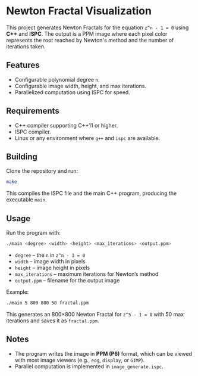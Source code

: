 # Newton Fractal Visualization

This project generates Newton Fractals for the equation `z^n - 1 = 0` using **C++** and **ISPC**. The output is a PPM image where each pixel color represents the root reached by Newton's method and the number of iterations taken.

## Features

* Configurable polynomial degree `n`.
* Configurable image width, height, and max iterations.
* Parallelized computation using ISPC for speed.

## Requirements

* C++ compiler supporting C++11 or higher.
* ISPC compiler.
* Linux or any environment where `g++` and `ispc` are available.

## Building

Clone the repository and run:

```bash
make
```

This compiles the ISPC file and the main C++ program, producing the executable `main`.

## Usage

Run the program with:

```bash
./main <degree> <width> <height> <max_iterations> <output.ppm>
```

* `degree` – the `n` in `z^n - 1 = 0`
* `width` – image width in pixels
* `height` – image height in pixels
* `max_iterations` – maximum iterations for Newton’s method
* `output.ppm` – filename for the output image

Example:

```bash
./main 5 800 800 50 fractal.ppm
```

This generates an 800×800 Newton Fractal for `z^5 - 1 = 0` with 50 max iterations and saves it as `fractal.ppm`.

## Notes

* The program writes the image in **PPM (P6)** format, which can be viewed with most image viewers (e.g., `eog`, `display`, or `GIMP`).
* Parallel computation is implemented in `image_generate.ispc`.
